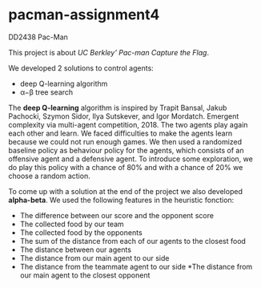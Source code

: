 # pacman-assignment4
DD2438 Pac-Man

This project is about *UC Berkley’ Pac-man Capture the Flag*.

We developed 2 solutions to control agents:
- deep Q-learning algorithm
- α−β tree search

The __deep Q-learning__ algorithm is inspired by Trapit Bansal, Jakub Pachocki, Szymon Sidor, Ilya Sutskever, and Igor
Mordatch. Emergent complexity via multi-agent competition, 2018.
The two agents play again each other and learn.
We faced difficulties to make the agents learn because we could not run enough games.
We then used a randomized baseline policy as behaviour policy for the agents, which consists of an offensive agent and a defensive agent.
To introduce some exploration, we do play this policy with a chance of 80% and with a chance of 20% we choose a random action.


To come up with a solution at the end of the project we also developed __alpha-beta__.
We used the following features in the heuristic fonction:
* The difference between our score and the opponent score
* The collected food by our team
* The collected food by the opponents
* The sum of the distance from each of our agents to the closest food
* The distance between our agents
* The distance from our main agent to our side
* The distance from the teammate agent to our side
*The distance from our main agent to the closest opponent
